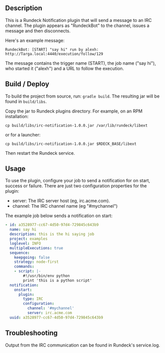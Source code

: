 
## Description

This is a Rundeck Notification plugin that will send a message
to an IRC channel. The plugin appears as "RundeckBot" to
the channel, issues a message and then disconnects.

Here's an example message:

    RundeckBot: [START] "say hi" run by alexh: http://Targa.local:4440/execution/follow/129

The message contains the trigger name (START), the job name ("say hi"),
who started it ("alexh") and a URL to follow the execution.

## Build / Deploy

To build the project from source, run: `gradle build`.
The resulting jar will be found in `build/libs`.

Copy the  jar to Rundeck plugins directory. For example, on an RPM installation:

    cp build/libs/irc-notification-1.0.0.jar /var/lib/rundeck/libext

or for a launcher:

    cp build/libs/irc-notification-1.0.0.jar $RDECK_BASE/libext

Then restart the Rundeck service.

## Usage

To use the plugin, configure your job to send a notification
for on start, success or failure.
There are just two configuration properties for the plugin:

* server: The IRC server host (eg, irc.acme.com).
* channel: The IRC channel name (eg "#mychannel")

The example job below sends a notification on start:

```YAML
- id: a3528977-cc67-4d50-97d4-729845c643b9
  name: say hi
  description: this is the hi saying job
  project: examples
  loglevel: INFO
  multipleExecutions: true
  sequence:
    keepgoing: false
    strategy: node-first
    commands:
    - script: |-
        #!/usr/bin/env python
        print 'this is a python script'
  notification:
    onstart:
      plugin:
        type: IRC
        configuration:
          channel: '#mychannel'
          server: irc.acme.com
  uuid: a3528977-cc67-4d50-97d4-729845c643b9
```

## Troubleshooting

Output from the IRC communication can be found in Rundeck's service.log.